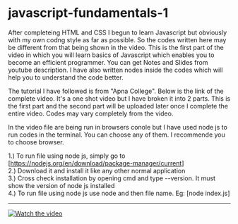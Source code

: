 # javascript-fundamentals-1
After completeing HTML and CSS I begun to learn Javascript but obviously with my own codng style as far as possible. So the codes written here may be different from that being shown in the video. This is the first part of the video in which you will learn basics of Javascript which enables you to become an efficient programmer. You can get Notes and Slides from youtube description. I have also written nodes inside the codes which will help you to understand the code better.

The tutorial I have followed is from "Apna College". Below is the link of the complete video. It's a one shot video but I have broken it into 2 parts. This is the first part and the second part will be uploaded later once I complete the entire video. Codes may vary completely from the video.

In the video file are being run in browsers conole but I have used node js to run codes in the terminal. You can choose any of them. I recommende you to choose browser.

  1.) To run file using node js, simply go to  
    [https://nodejs.org/en/download/package-manager/current]  
  2.) Download it and install it like any other normal application  
  3.) Cross check installation by opening cmd and type --version. It must show the version of node js installed  
  4.) To run file using node js use node and then file name. Eg: [node index.js]  

---
[![Watch the video](https://img.youtube.com/vi/VlPiVmYuoqw/0.jpg)](https://youtu.be/VlPiVmYuoqw?si=jhERQabVmm209H58)



